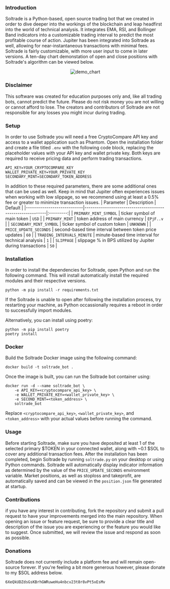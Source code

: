 ### Introduction
Soltrade is a Python-based, open source trading bot that we created in order to dive deeper into the workings of the blockchain and leap headfirst into the world of technical analysis. It integrates EMA, RSI, and Bollinger Band indicators into a customizable trading interval to predict the most profitable course of action. Jupiter has been integrated into Soltrade as well, allowing for near-instantaneous transactions with minimal fees. Soltrade is fairly customizable, with more user input to come in later versions. A ten-day chart demonstation of open and close positions with Soltrade's algorithm can be viewed below.

<div align="center">
  <img src=https://user-images.githubusercontent.com/81941019/227742349-d87b9dab-286e-47a9-a1b7-51f4e8023274.png alt="demo_chart">
</div>

### Disclaimer
This software was created for education purposes only and, like all trading bots, cannot predict the future.
Please do not risk money you are not willing or cannot afford to lose. 
The creators and contributors of Soltrade are not responsible for any losses you might incur during trading.

### Setup
In order to use Soltrade you will need a free CryptoCompare API key and access to a wallet application such as Phantom.
Open the installation folder and create a file titled `.env` with the following code block, replacing the placeholder values with your API key and wallet private key. Both keys are required to receive pricing data and perform trading transactions.
```
API_KEY=YOUR_CRYPTOCOMPARE_KEY
WALLET_PRIVATE_KEY=YOUR_PRIVATE_KEY
SECONDARY_MINT=SECONDARY_TOKEN_ADDRESS
```
In addition to these required parameters, there are some additional ones that can be used as well.
Keep in mind that Jupiter often experiences issues when working with low slippage, so we recommend using at least a 0.5% fee or greater to minimize transaction issues. 
| Parameter                  | Description                                               | Default   |
|----------------------------|-----------------------------------------------------------|:---------:|
| `PRIMARY_MINT_SYMBOL`      | ticker symbol of main token                               |   `USD`   |
| `PRIMARY_MINT`             | token address of main currency                            | `EPjF..v` |
| `SECONDARY_MINT_SYMBOL`    | ticker symbol of custom token                             | `UNKNOWN` |
| `PRICE_UPDATE_SECONDS`     | second-based time interval between token price updates    |    `60`   |
| `TRADING_INTERVALS_MINUTE` | minute-based time interval for technical analysis         |    `1`    |
| `SLIPPAGE`                 | slippage % in BPS utilized by Jupiter during transactions |    `50`   |

### Installation
In order to install the dependencies for Soltrade, open Python and run the following command.
This will install automatically install the required modules and their respective versions.
```
python -m pip install -r requirements.txt
```
If the Soltrade is unable to open after following the installation process, try restarting your machine, as Python occassionally requires a reboot in order to successfully import modules.

Alternatively, you can install using poetry:
```
python -m pip install poetry
poetry install
```

### Docker
Build the Soltrade Docker image using the following command:
```
docker build -t soltrade_bot .
```
Once the image is built, you can run the Soltrade bot container using:
```
docker run -d --name soltrade_bot \
    -e API_KEY=<cryptocompare_api_key> \
    -e WALLET_PRIVATE_KEY=<wallet_private_key> \
    -e SECOND_MINT=<token_address> \
    soltrade_bot
```
Replace `<cryptocompare_api_key>`, `<wallet_private_key>`, and `<token_address>` with your actual values before running the command.

### Usage
Before starting Soltrade, make sure you have deposited at least 1 of the selected primary $TOKEN in your connected wallet, along with ~0.1 $SOL to cover any additional transaction fees.
After the installation has been completed, begin Soltrade by running `soltrade.py` on your desktop or using Python commands.
Soltrade will automatically display indicator information as determined by the value of the `PRICE_UPDATE_SECONDS` environment variable.
Market positions, as well as stoploss and takeprofit, are automatically saved and can be viewed in the `position.json` file generated at startup.

### Contributions
if you have any interest in contributing, fork the repository and submit a pull request to have your improvements merged into the main repository. When opening an issue or feature request, be sure to provide a clear title and description of the issue you are experiencing or the feature you would like to suggest. Once submitted, we will review the issue and respond as soon as possible.

### Donations
Soltrade does not currently include a platform fee and will remain open-source forever.
If you're feeling a bit more generous however, please donate to my $SOL address below.
```
6XeQkUDZdsGsKBrhGWRuweHu4nbcv23t8r8vPt5xEsMv
```
